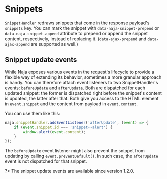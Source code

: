 # Snippets

`SnippetHandler` redraws snippets that come in the response payload's `snippets` key. You can mark the snippet with
`data-naja-snippet-prepend` or `data-naja-snippet-append` attribute to prepend or append the snippet content,
respectively, instead of replacing it. (`data-ajax-prepend` and `data-ajax-append` are supported as well.)


## Snippet update events

While Naja exposes various events in the request's lifecycle to provide a flexible way of extending its behavior,
sometimes a more granular approach is handy. You can therefore attach event listeners to two SnippetHandler's events:
`beforeUpdate` and `afterUpdate`. Both are dispatched for each updated snippet: the former is dispatched right before
the snippet's content is updated, the latter after that. Both give you access to the HTML element in `event.snippet`
and the content from payload in `event.content`.

You can use them like this:

```js
naja.snippetHandler.addEventListener('afterUpdate', (event) => {
	if (event.snippet.id === 'snippet--alert') {
		window.alert(event.content);
	}
});
```

The `beforeUpdate` event listener might also prevent the snippet from updating by calling `event.preventDefault()`.
In such case, the `afterUpdate` event is not dispatched for that snippet.

?> The snippet update events are available since version 1.2.0.
